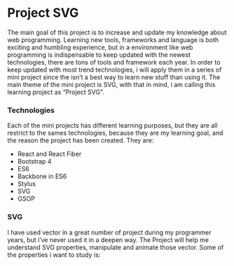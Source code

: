 # Project SVG #
The main goal of this project is to increase and update my knowledge about web programming.
Learning new tools, frameworks and language is both exciting and humbling experience, but in a environment like web programming is indispensable to keep updated with the newest technologies, there are tons of tools and framework each year. In order to keep updated with most trend technologies, i will apply them in a series of mini project since the isn’t a best way to learn new stuff than using it. The main theme of the mini project is SVG, with that in mind, i am calling this learning project as “Project SVG”.

### Technologies ###
Each of the mini projects has different learning purposes, but they are all restrict to the sames technologies, because they are my learning goal, and the reason the project has been created.
They are:	
* React and React Fiber
* Bootstrap 4
* ES6
* Backbone in ES6
* Stylus
* SVG
* GSOP

### SVG ###
I have used vector in a great number of project during my programmer years, but i’ve never used it in a deepen way. The Project will help me understand SVG properties, manipulate and animate those vector. Some of the properties i want to study is:

